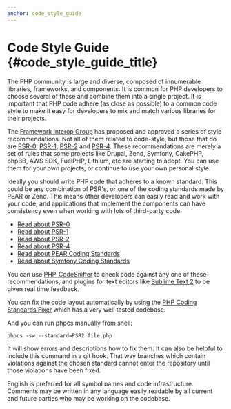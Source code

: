 ```yaml
---
anchor: code_style_guide
---
```


# Code Style Guide {#code_style_guide_title}

The PHP community is large and diverse, composed of innumerable libraries, frameworks, and components. It is common for
PHP developers to choose several of these and combine them into a single project. It is important that PHP code adhere
(as close as possible) to a common code style to make it easy for developers to mix and match various libraries for
their projects.

The [Framework Interop Group][fig] has proposed and approved a series of style recommendations. Not all of them related
to code-style, but those that do are [PSR-0][psr0], [PSR-1][psr1], [PSR-2][psr2] and [PSR-4][psr4]. These
recommendations are merely a set of rules that some projects like Drupal, Zend, Symfony, CakePHP, phpBB, AWS SDK,
FuelPHP, Lithium, etc are starting to adopt. You can use them for your own projects, or continue to use your own
personal style.

Ideally you should write PHP code that adheres to a known standard. This could be any combination of PSR's, or one
of the coding standards made by PEAR or Zend. This means other developers can easily read and work with your code, and
applications that implement the components can have consistency even when working with lots of third-party code.

* [Read about PSR-0][psr0]
* [Read about PSR-1][psr1]
* [Read about PSR-2][psr2]
* [Read about PSR-4][psr4]
* [Read about PEAR Coding Standards][pear-cs]
* [Read about Symfony Coding Standards][symfony-cs]

You can use [PHP_CodeSniffer][phpcs] to check code against any one of these recommendations, and plugins for text
editors like [Sublime Text 2][st-cs] to be given real time feedback.

You can fix the code layout automatically by using the [PHP Coding Standards Fixer][phpcsfixer] which has a very well tested codebase.

And you can run phpcs manually from shell:

    phpcs -sw --standard=PSR2 file.php

It will show errors and descriptions how to fix them.
It can also be helpful to include this command in a git hook.
That way branches which contain violations against the chosen standard cannot enter the repository
until those violations have been fixed.

English is preferred for all symbol names and code infrastructure. Comments may be written in any language easily
readable by all current and future parties who may be working on the codebase.


[fig]: http://www.php-fig.org/
[psr0]: http://www.php-fig.org/psr/psr-0/
[psr1]: http://www.php-fig.org/psr/psr-1/
[psr2]: http://www.php-fig.org/psr/psr-2/
[psr4]: http://www.php-fig.org/psr/psr-4/
[pear-cs]: http://pear.php.net/manual/en/standards.php
[symfony-cs]: http://symfony.com/doc/current/contributing/code/standards.html
[phpcs]: http://pear.php.net/package/PHP_CodeSniffer/
[st-cs]: https://github.com/benmatselby/sublime-phpcs
[phpcsfixer]: http://cs.sensiolabs.org/
